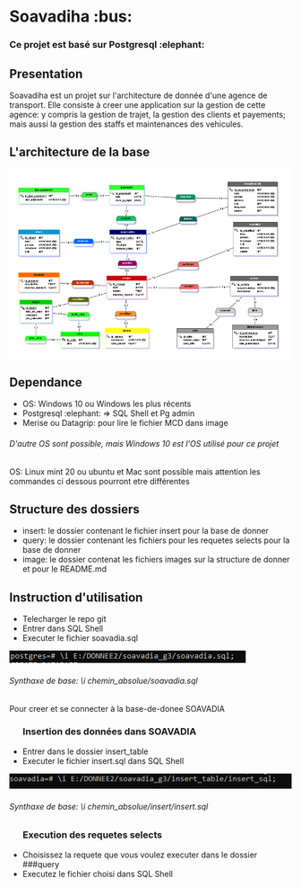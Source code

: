 <h1>Soavadiha :bus:</h1>

<h3>Ce projet est basé sur Postgresql :elephant:</h3>

<h2>Presentation</h2>
<p>Soavadiha est un projet sur l'architecture de donnée d'une agence de transport. Elle consiste
à creer une application sur la gestion de cette agence: y compris la gestion de trajet, la gestion
des clients et payements; mais aussi la gestion des staffs et maintenances des vehicules.</p>

<h2>L'architecture de la base</h2>
<img src="/image/soavadia.PNG">

<h2>Dependance</h2>
<ul>
    <li>OS: Windows 10 ou Windows les plus récents</li>
    <li>Postgresql :elephant: => SQL Shell et Pg admin</li>
    <li>Merise ou Datagrip: pour lire le fichier MCD dans image</li>
</ul>
<h6>D'autre OS sont possible, mais Windows 10 est l'OS utilisé pour ce projet</h6>
<p>OS: Linux mint 20 ou ubuntu et Mac sont possible mais attention les commandes ci dessous pourront etre différentes</p>

<h2>Structure des dossiers</h2>
<ul>
    <li>insert: le dossier contenant le fichier insert pour la base de donner</li>
    <li>query: le dossier contenant les fichiers pour les requetes selects pour la base de donner</li>
    <li>image: le dossier contenat les fichiers images sur la structure de donner et pour le README.md</li>
</ul>

<h2>Instruction d'utilisation</h2>
<ul>
    <li>Telecharger le repo git</li>
    <li>Entrer dans SQL Shell</li>
    <li>Executer le fichier soavadia.sql</li>
</ul>
<img src="/image/execution_cmd.PNG">
<h6>Synthaxe de base: \i chemin_absolue/soavadia.sql</h6>
<p>Pour creer et se connecter à la base-de-donee SOAVADIA</p>

<ul>
<h3>Insertion des données dans SOAVADIA</h3>
    <li>Entrer dans le dossier insert_table</li>
    <li>Executer le fichier insert.sql dans SQL Shell</li>
</ul>
<img src="/image/insertion_cmd.PNG">
<h6>Synthaxe de base: \i chemin_absolue/insert/insert.sql</h6>
<ul>
    <h3>Execution des requetes selects</h3>
    <li>Choisissez la requete que vous voulez executer dans le dossier ###query</li>
    <li>Executez le fichier choisi dans SQL Shell</li>
</ul>